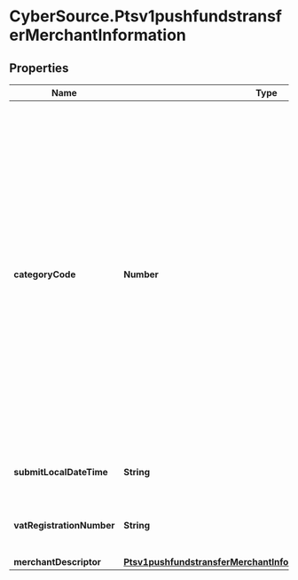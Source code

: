 # CyberSource.Ptsv1pushfundstransferMerchantInformation

## Properties
Name | Type | Description | Notes
------------ | ------------- | ------------- | -------------
**categoryCode** | **Number** | The value for this field is a four-digit number that the payment card industry uses to classify merchants into market segments. A payment card company assigned one or more of these values to your business when you started accepting the payment card company's cards. When you do not include this field in your request, CyberSource uses the value in your CyberSource account.  For processor-specific information, see the merchant_category_code field description in Credit Card Services Using the SCMP API.  Visa Platform Connect The value for this field corresponds to the following data in the TC 33 capture file5:  Record: CP01 TCR4 Position: 150-153 Field: Merchant Category Code  | [optional] 
**submitLocalDateTime** | **String** | Time that the transaction was submitted in local time. The time is in hhmmss format.  | [optional] 
**vatRegistrationNumber** | **String** | Your government-assigned tax identification number.  Visa Platform Connect: max length is 20  | [optional] 
**merchantDescriptor** | [**Ptsv1pushfundstransferMerchantInformationMerchantDescriptor**](Ptsv1pushfundstransferMerchantInformationMerchantDescriptor.md) |  | [optional] 



